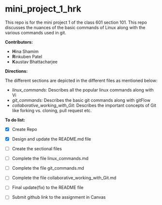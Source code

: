 # mini_project_1_hrk

This repo is for the mini project 1 of the class 601 section 101. This repo discusses the nuances of the basic commands of Linux along with the various commands used in git.

**Contributors:**

- **H**ina Shamim
- **R**inkuben Patel
- **K**austav Bhattacharjee

**Directions:**

The different sections are depicted in the different files as mentioned below:

- *linux_commands:* Describes all the popular linux commands along with Vi
- *git_commands:* Describes the basic git commands along with gitFlow
- *collaborative_working_with_Git:* Describes the important concepts of Git like forking vs. cloning, pull request etc.


**To do list:**

- [x] Create Repo
- [x] Design and update the README.md file
- [ ] Create the sectional files
- [ ] Complete the file linux_commands.md
- [ ] Complete the file git_commands.md
- [ ] Complete the file collaborative_working_with_Git.md
- [ ] Final update(fix) to the README file
- [ ] Submit github link to the assignment in Canvas

